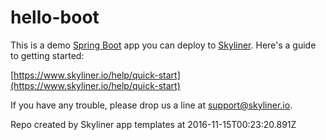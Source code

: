 # hello-boot

This is a demo [Spring Boot](http://projects.spring.io/spring-boot/)
app you can deploy to [Skyliner](https://www.skyliner.io). Here's a guide to getting started:

[https://www.skyliner.io/help/quick-start](https://www.skyliner.io/help/quick-start)

If you have any trouble, please drop us a line at [support@skyliner.io](mailto:support@skyliner.io?Subject=Help%20with%20hello-boot).

Repo created by Skyliner app templates at 2016-11-15T00:23:20.891Z